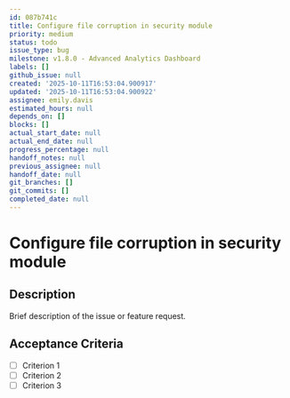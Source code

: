 ```yaml
---
id: 087b741c
title: Configure file corruption in security module
priority: medium
status: todo
issue_type: bug
milestone: v1.8.0 - Advanced Analytics Dashboard
labels: []
github_issue: null
created: '2025-10-11T16:53:04.900917'
updated: '2025-10-11T16:53:04.900922'
assignee: emily.davis
estimated_hours: null
depends_on: []
blocks: []
actual_start_date: null
actual_end_date: null
progress_percentage: null
handoff_notes: null
previous_assignee: null
handoff_date: null
git_branches: []
git_commits: []
completed_date: null
---
```


# Configure file corruption in security module

## Description

Brief description of the issue or feature request.

## Acceptance Criteria

- [ ] Criterion 1
- [ ] Criterion 2
- [ ] Criterion 3